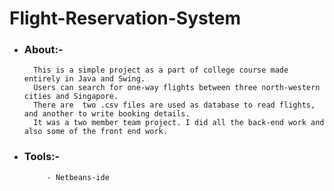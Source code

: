 # Flight-Reservation-System

- ### About:-
        This is a simple project as a part of college course made entirely in Java and Swing. 
        Users can search for one-way flights between three north-western cities and Singapore.
        There are  two .csv files are used as database to read flights, and another to write booking details.
        It was a two member team project. I did all the back-end work and also some of the front end work.
        
- ### Tools:-
           - Netbeans-ide
